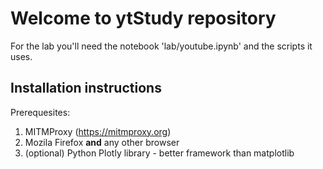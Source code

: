 # Welcome to ytStudy repository

For the lab you'll need the notebook 'lab/youtube.ipynb' and the scripts it uses. 

## Installation instructions

Prerequesites:

1. MITMProxy (https://mitmproxy.org)
2. Mozila Firefox **and** any other browser
3. (optional) Python Plotly library - better framework than matplotlib


